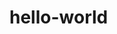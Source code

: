 hello-world
===========
<html>
<head>
<!--Load the AJAX API--> 
<script type="text/javascript" src="https://www.google.com/jsapi"></script>
<script type="text/javascript">
// Load the Visualization API and the piechart package.
google.load('visualization', '1.0', {'packages':['corechart']});
// Set a callback to run when the Google Visualization API is loaded.
google.setOnLoadCallback(drawChart);
// Callback that creates and populates a data table,
// instantiates the pie chart, passes in the data and
// draws it.
function drawChart() {
// Create the data table.
var data = new google.visualization.DataTable();
data.addColumn('string', 'Topping');
data.addColumn('number', 'Slices');
data.addRows([
['Mushrooms', 3],
['Onions', 1],
['Olives', 1],
['Zucchini', 1],
['Pepperoni', 2]
]);
// Set chart options
var options = {'title':'How Much Pizza I Ate Last Night',
'width':400,
'height':300};
// Instantiate and draw our chart, passing in some options.
var chart = new 
google.visualization.PieChart(document.getElementById('chart_div2'));
chart.draw(data, options);
} 
</script>
</head>
<body>
<!--Div that will hold the pie chart--> 
<div id="chart_div"></div>
</body> 
</html>
